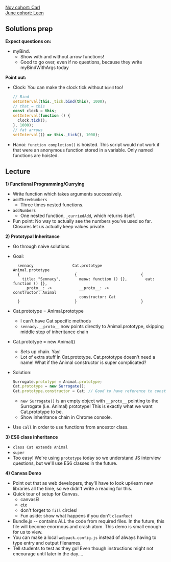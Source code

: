 [Nov cohort:  Carl](./previous_lectures/november2015.js)  
[June cohort:  Leen](./previous_lectures/june2016.js)  

## Solutions prep

**Expect questions on:**
+ myBind.
  + Show with and without arrow functions!
  + Good to go over, even if no questions, because they write myBindWithArgs today

**Point out:**
+ Clock: You can make the clock tick without `bind` too!
  ```js
  // Bind
  setInterval(this._tick.bind(this), 1000);
  // that = this
  const clock = this;
  setInterval(function () {
    clock.tick();
  }, 1000);
  // fat arrows
  setInterval(() => this._tick(), 1000);
  ```
+ Hanoi: `function completion()` is hoisted. This script would not work if that were an anonymous function stored in a variable. Only named functions are hoisted.

## Lecture

**1) Functional Programming/Currying**
+ Write function which takes arguments successively.
+ `addThreeNumbers`
  + Three times nested functions.
+ `addNumbers`
  + One nested function, `_curriedAdd`, which returns itself.
+ Fun point: No way to actually see the numbers you've used so far. Closures let us actually keep values private.

**2) Prototypal Inheritance**
+ Go through naive solutions
+ Goal:
  ```
    sennacy                 Cat.prototype                Animal.prototype
    {                        {                            {
      title: "Sennacy",        meow: function () {},        eat: function () {},
      __proto__: ->            __proto__: ->                constructor: Animal
                               constructor: Cat
    }                        }                            }
  ```

+ Cat.prototype = Animal.prototype
  + I can't have Cat specific methods
  + `sennacy.__proto__` now points directly to Animal.prototype, skipping middle step of inheritance chain
+ Cat.prototype = new Animal()
  + Sets up chain. Yay!
  + Lot of extra stuff in Cat.prototype. Cat.prototype doesn't need a name! What if the Animal constructor is super complicated?
+ Solution:
  ```js
  Surrogate.prototype = Animal.prototype;
  Cat.prototype = new Surrogate();
  Cat.prototype.constructor = Cat; // Good to have reference to constructor. We lost this when we reassigned the Cat.prototype, so we're going to put it back in! Otherwise sennacy.constructor would point all the way to Animal.
  ```
  + `new Surrogate()` is an empty object with `__proto__` pointing to the Surrogate (i.e. Animal) prototype! This is exactly what we want Cat.prototype to be.
  + Show inheritance chain in Chrome console.
+ Use `call` in order to use functions from ancestor class.

**3) ES6 class inheritance**
+ `class Cat extends Animal`
+ `super`
+ Too easy! We're using `prototype` today so we understand JS interview questions, but we'll use ES6 classes in the future.

**4) Canvas Demo**
+ Point out that as web developers, they'll have to look up/learn new libraries all the time, so we didn't write a reading for this.
+ Quick tour of setup for Canvas.
  + canvasEl
  + ctx
  + don't forget to `fill` circles!
  + Fun aside: show what happens if you don't `clearRect`
+ Bundle.js -- contains ALL the code from required files. In the future, this file will become enormous and crash atom. This demo is small enough for us to view.
+ You can make a local `webpack.config.js` instead of always having to type entry and output filenames.
+ Tell students to test as they go! Even though instructions might not encourage until later in the day....
